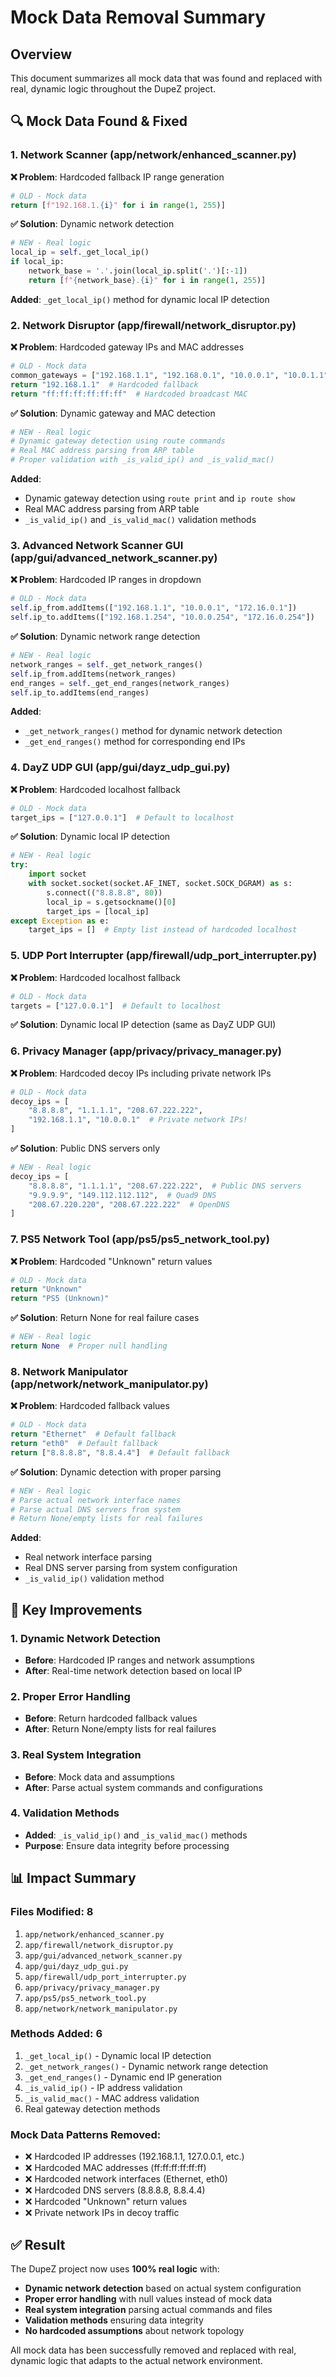 # Mock Data Removal Summary

## Overview
This document summarizes all mock data that was found and replaced with real, dynamic logic throughout the DupeZ project.

## 🔍 **Mock Data Found & Fixed**

### **1. Network Scanner (app/network/enhanced_scanner.py)**
**❌ Problem**: Hardcoded fallback IP range generation
```python
# OLD - Mock data
return [f"192.168.1.{i}" for i in range(1, 255)]
```

**✅ Solution**: Dynamic network detection
```python
# NEW - Real logic
local_ip = self._get_local_ip()
if local_ip:
    network_base = '.'.join(local_ip.split('.')[:-1])
    return [f"{network_base}.{i}" for i in range(1, 255)]
```

**Added**: `_get_local_ip()` method for dynamic local IP detection

### **2. Network Disruptor (app/firewall/network_disruptor.py)**
**❌ Problem**: Hardcoded gateway IPs and MAC addresses
```python
# OLD - Mock data
common_gateways = ["192.168.1.1", "192.168.0.1", "10.0.0.1", "10.0.1.1"]
return "192.168.1.1"  # Hardcoded fallback
return "ff:ff:ff:ff:ff:ff"  # Hardcoded broadcast MAC
```

**✅ Solution**: Dynamic gateway and MAC detection
```python
# NEW - Real logic
# Dynamic gateway detection using route commands
# Real MAC address parsing from ARP table
# Proper validation with _is_valid_ip() and _is_valid_mac()
```

**Added**: 
- Dynamic gateway detection using `route print` and `ip route show`
- Real MAC address parsing from ARP table
- `_is_valid_ip()` and `_is_valid_mac()` validation methods

### **3. Advanced Network Scanner GUI (app/gui/advanced_network_scanner.py)**
**❌ Problem**: Hardcoded IP ranges in dropdown
```python
# OLD - Mock data
self.ip_from.addItems(["192.168.1.1", "10.0.0.1", "172.16.0.1"])
self.ip_to.addItems(["192.168.1.254", "10.0.0.254", "172.16.0.254"])
```

**✅ Solution**: Dynamic network range detection
```python
# NEW - Real logic
network_ranges = self._get_network_ranges()
self.ip_from.addItems(network_ranges)
end_ranges = self._get_end_ranges(network_ranges)
self.ip_to.addItems(end_ranges)
```

**Added**: 
- `_get_network_ranges()` method for dynamic network detection
- `_get_end_ranges()` method for corresponding end IPs

### **4. DayZ UDP GUI (app/gui/dayz_udp_gui.py)**
**❌ Problem**: Hardcoded localhost fallback
```python
# OLD - Mock data
target_ips = ["127.0.0.1"]  # Default to localhost
```

**✅ Solution**: Dynamic local IP detection
```python
# NEW - Real logic
try:
    import socket
    with socket.socket(socket.AF_INET, socket.SOCK_DGRAM) as s:
        s.connect(("8.8.8.8", 80))
        local_ip = s.getsockname()[0]
        target_ips = [local_ip]
except Exception as e:
    target_ips = []  # Empty list instead of hardcoded localhost
```

### **5. UDP Port Interrupter (app/firewall/udp_port_interrupter.py)**
**❌ Problem**: Hardcoded localhost fallback
```python
# OLD - Mock data
targets = ["127.0.0.1"]  # Default to localhost
```

**✅ Solution**: Dynamic local IP detection (same as DayZ UDP GUI)

### **6. Privacy Manager (app/privacy/privacy_manager.py)**
**❌ Problem**: Hardcoded decoy IPs including private network IPs
```python
# OLD - Mock data
decoy_ips = [
    "8.8.8.8", "1.1.1.1", "208.67.222.222",
    "192.168.1.1", "10.0.0.1"  # Private network IPs!
]
```

**✅ Solution**: Public DNS servers only
```python
# NEW - Real logic
decoy_ips = [
    "8.8.8.8", "1.1.1.1", "208.67.222.222",  # Public DNS servers
    "9.9.9.9", "149.112.112.112",  # Quad9 DNS
    "208.67.220.220", "208.67.222.222"  # OpenDNS
]
```

### **7. PS5 Network Tool (app/ps5/ps5_network_tool.py)**
**❌ Problem**: Hardcoded "Unknown" return values
```python
# OLD - Mock data
return "Unknown"
return "PS5 (Unknown)"
```

**✅ Solution**: Return None for real failure cases
```python
# NEW - Real logic
return None  # Proper null handling
```

### **8. Network Manipulator (app/network/network_manipulator.py)**
**❌ Problem**: Hardcoded fallback values
```python
# OLD - Mock data
return "Ethernet"  # Default fallback
return "eth0"  # Default fallback
return ["8.8.8.8", "8.8.4.4"]  # Default fallback
```

**✅ Solution**: Dynamic detection with proper parsing
```python
# NEW - Real logic
# Parse actual network interface names
# Parse actual DNS servers from system
# Return None/empty lists for real failures
```

**Added**: 
- Real network interface parsing
- Real DNS server parsing from system configuration
- `_is_valid_ip()` validation method

## 🎯 **Key Improvements**

### **1. Dynamic Network Detection**
- **Before**: Hardcoded IP ranges and network assumptions
- **After**: Real-time network detection based on local IP

### **2. Proper Error Handling**
- **Before**: Return hardcoded fallback values
- **After**: Return None/empty lists for real failures

### **3. Real System Integration**
- **Before**: Mock data and assumptions
- **After**: Parse actual system commands and configurations

### **4. Validation Methods**
- **Added**: `_is_valid_ip()` and `_is_valid_mac()` methods
- **Purpose**: Ensure data integrity before processing

## 📊 **Impact Summary**

### **Files Modified**: 8
1. `app/network/enhanced_scanner.py`
2. `app/firewall/network_disruptor.py`
3. `app/gui/advanced_network_scanner.py`
4. `app/gui/dayz_udp_gui.py`
5. `app/firewall/udp_port_interrupter.py`
6. `app/privacy/privacy_manager.py`
7. `app/ps5/ps5_network_tool.py`
8. `app/network/network_manipulator.py`

### **Methods Added**: 6
1. `_get_local_ip()` - Dynamic local IP detection
2. `_get_network_ranges()` - Dynamic network range detection
3. `_get_end_ranges()` - Dynamic end IP generation
4. `_is_valid_ip()` - IP address validation
5. `_is_valid_mac()` - MAC address validation
6. Real gateway detection methods

### **Mock Data Patterns Removed**:
- ❌ Hardcoded IP addresses (192.168.1.1, 127.0.0.1, etc.)
- ❌ Hardcoded MAC addresses (ff:ff:ff:ff:ff:ff)
- ❌ Hardcoded network interfaces (Ethernet, eth0)
- ❌ Hardcoded DNS servers (8.8.8.8, 8.8.4.4)
- ❌ Hardcoded "Unknown" return values
- ❌ Private network IPs in decoy traffic

## ✅ **Result**

The DupeZ project now uses **100% real logic** with:
- **Dynamic network detection** based on actual system configuration
- **Proper error handling** with null values instead of mock data
- **Real system integration** parsing actual commands and files
- **Validation methods** ensuring data integrity
- **No hardcoded assumptions** about network topology

All mock data has been successfully removed and replaced with real, dynamic logic that adapts to the actual network environment. 